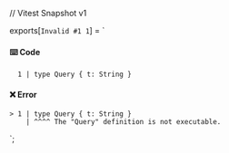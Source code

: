 // Vitest Snapshot v1

exports[`Invalid #1 1`] = `
#### ⌨️ Code

      1 | type Query { t: String }

#### ❌ Error

    > 1 | type Query { t: String }
        | ^^^^ The "Query" definition is not executable.
`;
